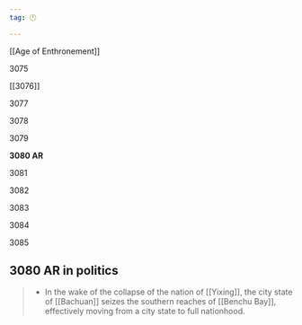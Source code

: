 ```yaml
---
tag: 🕛

---
```

[[Age of Enthronement]]


3075

[[3076]]

3077

3078

3079

**3080 AR**

3081

3082

3083

3084

3085



## 3080 AR in politics

>  - In the wake of the collapse of the nation of [[Yixing]], the city state of [[Bachuan]] seizes the southern reaches of [[Benchu Bay]], effectively moving from a city state to full nationhood.






